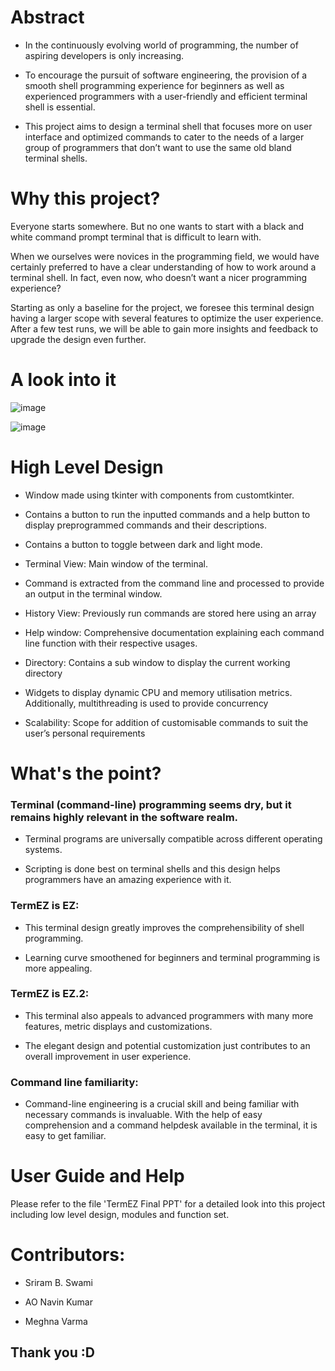 # Abstract
- In the continuously evolving world of programming, the number of aspiring developers is only increasing.

- To encourage the pursuit of software engineering, the provision of a smooth shell programming experience for beginners as well as experienced programmers with a user-friendly and efficient terminal shell is essential.

- This project aims to design a terminal shell that focuses more on user interface and optimized commands to cater to the needs of a larger group of programmers that don’t want to use the same old bland terminal shells.

# Why this project?

Everyone starts somewhere. But no one wants to start with a black and white command prompt terminal that is difficult to learn with.

When we ourselves were novices in the programming field, we would have certainly preferred to have a clear understanding of how to work around a terminal shell. In fact, even now, who doesn’t want a nicer programming experience?

Starting as only a baseline for the project, we foresee this terminal design having a larger scope with several features to optimize the user experience.
After a few test runs, we will be able to gain more insights and feedback to upgrade the design even further.

# A look into it

![image](https://github.com/user-attachments/assets/838a394a-54c4-4008-856e-eada1d2a4c7b)

![image](https://github.com/user-attachments/assets/6a2023ff-6d9e-4ec1-b630-e67635c13652)


# High Level Design

- Window made using tkinter with components from customtkinter.

- Contains a button to run the inputted  commands and a help button to display preprogrammed commands and their descriptions.

- Contains a button to toggle between dark and light mode.

- Terminal View: Main window of the terminal. 

- Command is extracted from the command line and processed to provide an output in the terminal window.

- History View: Previously run commands are stored here using an array

- Help window: Comprehensive documentation explaining each command line function with their respective usages.

- Directory: Contains a sub window to display the current working directory

- Widgets to display dynamic CPU and memory utilisation metrics. Additionally, multithreading is used to provide concurrency

- Scalability: Scope for addition of customisable commands to suit the user’s personal requirements

# What's the point?

### Terminal (command-line) programming seems dry, but it remains highly relevant in the software realm.

- Terminal programs are universally compatible across different operating systems.

- Scripting is done best on terminal shells and this design helps programmers have an amazing experience with it.

### TermEZ is EZ:

- This terminal design greatly improves the comprehensibility of shell programming.

- Learning curve smoothened for beginners and terminal programming is more appealing.

### TermEZ is EZ.2:

- This terminal also appeals to advanced programmers with many more features, metric displays and customizations.

- The elegant design and potential customization just contributes to an overall improvement in user experience.

### Command line familiarity:

- Command-line engineering is a crucial skill and being familiar with necessary commands is invaluable. With the help of easy comprehension and a command helpdesk available in the terminal, it is easy to get familiar.

# User Guide and Help

Please refer to the file 'TermEZ Final PPT' for a detailed look into this project including low level design, modules and function set.

# Contributors:

- Sriram B. Swami

- AO Navin Kumar

- Meghna Varma


## Thank you :D
